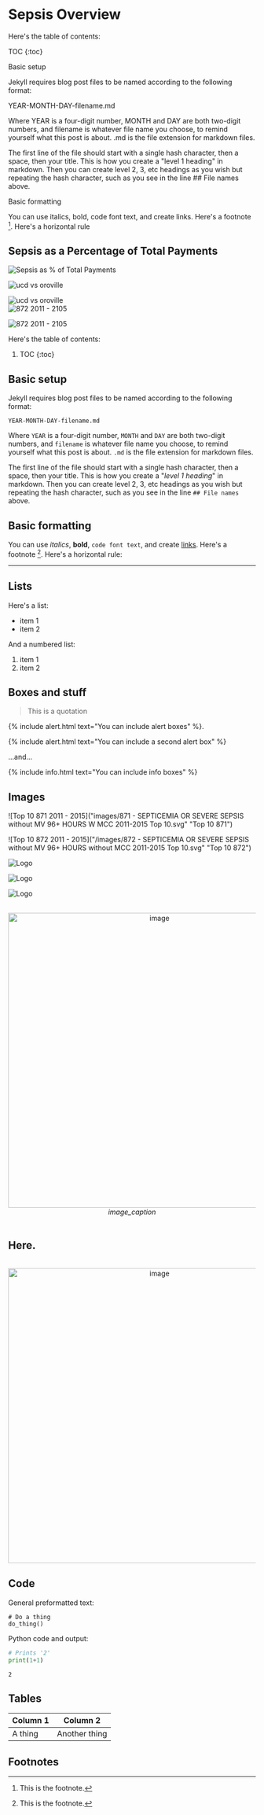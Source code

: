 # Sepsis Overview




Here's the table of contents:

TOC {:toc}


Basic setup

Jekyll requires blog post files to be named according to the following format:

YEAR-MONTH-DAY-filename.md

Where YEAR is a four-digit number, MONTH and DAY are both two-digit numbers, and filename is whatever file name you choose, to remind yourself what this post is about. .md is the file extension for markdown files.

The first line of the file should start with a single hash character, then a space, then your title. This is how you create a "level 1 heading" in markdown. Then you can create level 2, 3, etc headings as you wish but repeating the hash character, such as you see in the line ## File names above.

Basic formatting

You can use italics, bold, code font text, and create links. Here's a footnote [^1]. Here's a horizontal rule  

## Sepsis as a Percentage of Total Payments


![](/images/SepsisPercentageTotalPayments.svg "Sepsis as % of Total Payments")     



![](/images/872__Payments__UC_DAVIS_MED_CTR_vs_OROVILLE_HOSPITAL.svg "ucd vs oroville")     




![](/images/871DischargesUCDvsOrovile.svg "ucd vs oroville")     
![](/images/871Top10.svg "872 2011 - 2105")  
 


![](/images/872.svg "872 2011 - 2105")  






Here's the table of contents:

1. TOC
{:toc}

## Basic setup

Jekyll requires blog post files to be named according to the following format:

`YEAR-MONTH-DAY-filename.md`

Where `YEAR` is a four-digit number, `MONTH` and `DAY` are both two-digit numbers, and `filename` is whatever file name you choose, to remind yourself what this post is about. `.md` is the file extension for markdown files.

The first line of the file should start with a single hash character, then a space, then your title. This is how you create a "*level 1 heading*" in markdown. Then you can create level 2, 3, etc headings as you wish but repeating the hash character, such as you see in the line `## File names` above.

## Basic formatting

You can use *italics*, **bold**, `code font text`, and create [links](https://www.markdownguide.org/cheat-sheet/). Here's a footnote [^1]. Here's a horizontal rule:

---

## Lists

Here's a list:

- item 1
- item 2

And a numbered list:

1. item 1
1. item 2

## Boxes and stuff

> This is a quotation

{% include alert.html text="You can include alert boxes" %}. 

{% include alert.html text="You can include a second alert box" %}

...and...

{% include info.html text="You can include info boxes" %}

## Images

![Top 10 871 2011 - 2015]("images/871 - SEPTICEMIA OR SEVERE SEPSIS without MV 96+ HOURS W MCC 2011-2015 Top 10.svg"  "Top 10 871")



![Top 10 872 2011 - 2015]("/images/872 - SEPTICEMIA OR SEVERE SEPSIS without MV 96+ HOURS without MCC 2011-2015 Top 10.svg"  "Top 10 872")


![Logo](images/"logo.jpg")  


![Logo]("images/logo.jpg")  


![Logo](images/logo.jpg)  




<br>
<div style="text-align: center;"><IMG SRC="images/872 - SEPTICEMIA OR SEVERE SEPSIS without MV 96+ HOURS without MCC 2011-2015 Top 10.svg"  width="600" height="600" ALT="image">
<em>image_caption</em></div>
<br>









## Here. 





<br>
<div style="text-align: center;"><IMG SRC="images/872 - SEPTICEMIA OR SEVERE SEPSIS without MV 96+ HOURS without MCC 2011-2015 Top 10.svg"  width="600" height="600" ALT="image">
</div>





 







 


## Code

General preformatted text:

    # Do a thing
    do_thing()

Python code and output:

```python
# Prints '2'
print(1+1)
```

    2

## Tables

| Column 1 | Column 2 |
|-|-|
| A thing | Another thing |

## Footnotes

[^1]: This is the footnote.

